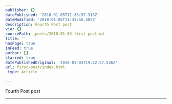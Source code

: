 ```yaml
---
publisher: {}
datePublished: '2018-01-05T11:33:57.316Z'
dateModified: '2018-01-05T11:33:56.482Z'
description: Fourth Post post
via: {}
sourcePath: _posts/2018-01-03-first-post.md
title: ''
hasPage: true
inFeed: true
author: []
starred: true
datePublishedOriginal: '2018-01-03T19:22:27.536Z'
url: first-post/index.html
_type: Article

---
```

Fourth Post post

---